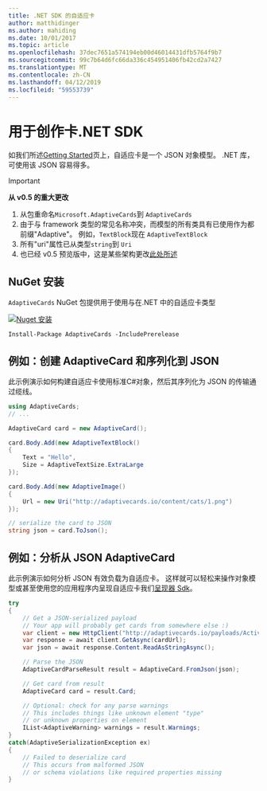 ```yaml
---
title: .NET SDK 的自适应卡
author: matthidinger
ms.author: mahiding
ms.date: 10/01/2017
ms.topic: article
ms.openlocfilehash: 37dec7651a574194eb00d46014431dfb5764f9b7
ms.sourcegitcommit: 99c7b64d6fc66da336c454951406fb42cd2a7427
ms.translationtype: MT
ms.contentlocale: zh-CN
ms.lasthandoff: 04/12/2019
ms.locfileid: "59553739"
---
```

# <a name="net-sdk-for-authoring-cards"></a>用于创作卡.NET SDK

如我们所述[Getting Started](../../authoring-cards/getting-started.md)页上，自适应卡是一个 JSON 对象模型。 .NET 库，可使用该 JSON 容易得多。

> [!IMPORTANT]
> **从 v0.5 的重大更改**
> 
> 1. 从包重命名`Microsoft.AdaptiveCards`到 `AdaptiveCards`
> 1. 由于与 framework 类型的常见名称冲突，而模型的所有类具有已使用作为都前缀"Adaptive"。 例如，`TextBlock`现在 `AdaptiveTextBlock`
> 1. 所有"uri"属性已从类型`string`到 `Uri`
> 1. 也已经 v0.5 预览版中，这是某些架构更改[此处所述](https://github.com/Microsoft/AdaptiveCards/pull/633)


## <a name="nuget-install"></a>NuGet 安装
`AdaptiveCards` NuGet 包提供用于使用与在.NET 中的自适应卡类型

[![Nuget 安装](https://img.shields.io/nuget/vpre/AdaptiveCards.svg)](https://www.nuget.org/packages/AdaptiveCards)

```console
Install-Package AdaptiveCards -IncludePrerelease
```

## <a name="example-create-an-adaptivecard-and-serialize-to-json"></a>例如：创建 AdaptiveCard 和序列化到 JSON

此示例演示如何构建自适应卡使用标准C#对象，然后其序列化为 JSON 的传输通过缆线。

```csharp
using AdaptiveCards;
// ...

AdaptiveCard card = new AdaptiveCard();

card.Body.Add(new AdaptiveTextBlock() 
{
    Text = "Hello",
    Size = AdaptiveTextSize.ExtraLarge
});

card.Body.Add(new AdaptiveImage() 
{
    Url = new Uri("http://adaptivecards.io/content/cats/1.png")
});

// serialize the card to JSON
string json = card.ToJson();
```

## <a name="example-parse-an-adaptivecard-from-json"></a>例如：分析从 JSON AdaptiveCard

此示例演示如何分析 JSON 有效负载为自适应卡。 这样就可以轻松来操作对象模型或甚至使用您的应用程序内呈现自适应卡我们[呈现器 Sdk](../../rendering-cards/getting-started.md)。

```csharp
try
{
    // Get a JSON-serialized payload
    // Your app will probably get cards from somewhere else :)
    var client = new HttpClient("http://adaptivecards.io/payloads/ActivityUpdate.json");
    var response = await client.GetAsync(cardUrl);
    var json = await response.Content.ReadAsStringAsync();

    // Parse the JSON 
    AdaptiveCardParseResult result = AdaptiveCard.FromJson(json);

    // Get card from result
    AdaptiveCard card = result.Card;

    // Optional: check for any parse warnings
    // This includes things like unknown element "type"
    // or unknown properties on element
    IList<AdaptiveWarning> warnings = result.Warnings;
}
catch(AdaptiveSerializationException ex)
{
    // Failed to deserialize card 
    // This occurs from malformed JSON
    // or schema violations like required properties missing 
}
```
